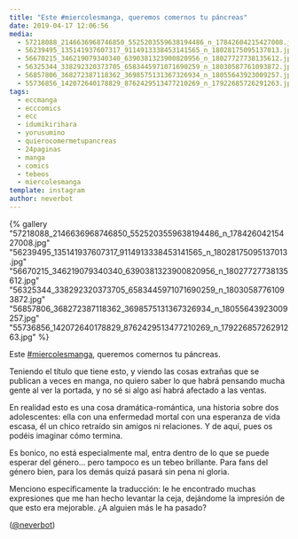 ```yaml
---
title: "Este #miercolesmanga, queremos comernos tu páncreas"
date: 2019-04-17 12:06:56
media: 
  - 57218088_2146636968746850_5525203559638194486_n_17842604215427008.jpg
  - 56239495_135141937607317_9114913338453141565_n_18028175095137013.jpg
  - 56670215_346219079340340_6390381323900820956_n_18027727738135612.jpg
  - 56325344_338292320373705_6583445971071690259_n_18030587761093872.jpg
  - 56857806_368272387118362_3698575131367326934_n_18055643923009257.jpg
  - 55736856_142072640178829_8762429513477210269_n_17922685726291263.jpg
tags: 
  - eccmanga
  - ecccomics
  - ecc
  - idumikirihara
  - yorusumino
  - quierocomermetupancreas
  - 24paginas
  - manga
  - comics
  - tebeos
  - miercolesmanga
template: instagram
author: neverbot
---
```


{% gallery "57218088_2146636968746850_5525203559638194486_n_17842604215427008.jpg" "56239495_135141937607317_9114913338453141565_n_18028175095137013.jpg" "56670215_346219079340340_6390381323900820956_n_18027727738135612.jpg" "56325344_338292320373705_6583445971071690259_n_18030587761093872.jpg" "56857806_368272387118362_3698575131367326934_n_18055643923009257.jpg" "55736856_142072640178829_8762429513477210269_n_17922685726291263.jpg" %}

Este [#miercolesmanga](/etiquetas/miercolesmanga), queremos comernos tu páncreas.

Teniendo el título que tiene esto, y viendo las cosas extrañas que se publican a veces en manga, no quiero saber lo que habrá pensando mucha gente al ver la portada, y no sé si algo así habrá afectado a las ventas.

En realidad esto es una cosa dramática-romántica, una historia sobre dos adolescentes: ella con una enfermedad mortal con una esperanza de vida escasa, él un chico retraído sin amigos ni relaciones. Y de aquí, pues os podéis imaginar cómo termina.

Es bonico, no está especialmente mal, entra dentro de lo que se puede esperar del género... pero tampoco es un tebeo brillante. Para fans del género bien, para los demás quizá pasará sin pena ni gloria.

Menciono específicamente la traducción: le he encontrado muchas expresiones que me han hecho levantar la ceja, dejándome la impresión de que esto era mejorable. ¿A alguien más le ha pasado?

([@neverbot](https://instagram.com/neverbot))
